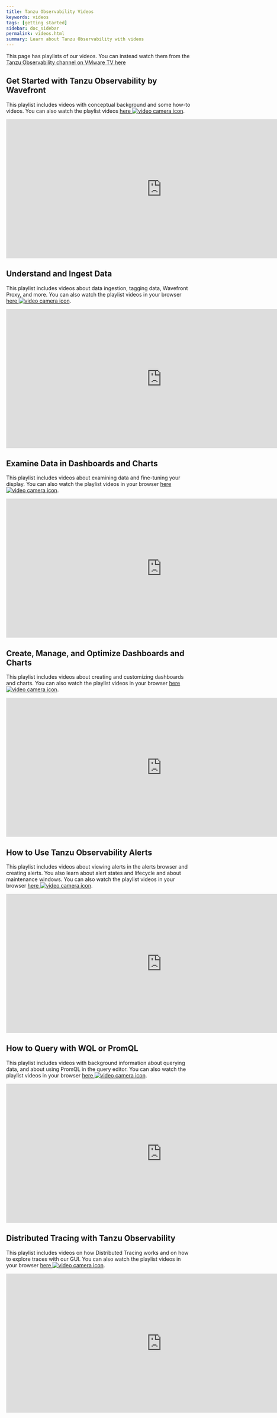 ```yaml
---
title: Tanzu Observability Videos
keywords: videos
tags: [getting started]
sidebar: doc_sidebar
permalink: videos.html
summary: Learn about Tanzu Observability with videos
---
```

This page has playlists of our videos. You can instead watch them from the [Tanzu Observability channel on VMware TV here](https://vmwaretv.vmware.com/channel/Tanzu%2BObservability/252649793)


## Get Started with Tanzu Observability by Wavefront

This playlist includes videos with conceptual background and some how-to videos. You can also watch the playlist videos <a href="https://vmwaretv.vmware.com/playlist/dedicated/252649793/1_zcafsh0j/" target="_blank">here <img src="/images/video_camera.png" alt="video camera icon"/></a>.
<br>
<iframe src="https://vmwaretv.vmware.com/embedplaylist/secure/embed/v2/1/playlistId/1_zcafsh0j/uiConfId/47611883" width="840" height="375" allowfullscreen webkitallowfullscreen mozAllowFullScreen allow="autoplay *; fullscreen *; encrypted-media *" referrerpolicy="no-referrer-when-downgrade" frameborder="0" title="Getting Started with Tanzu Observability by Wavefront"></iframe>

## Understand and Ingest Data

This playlist includes videos about data ingestion, tagging data, Wavefront Proxy, and more. You can also watch the playlist videos in your browser <a href="https://vmwaretv.vmware.com/playlist/dedicated/252649793/1_va4bdzpt/" target="_blank">here <img src="/images/video_camera.png" alt="video camera icon"/></a>.
<br>
<iframe src="https://vmwaretv.vmware.com/embedplaylist/secure/embed/v2/1/playlistId/1_va4bdzpt/uiConfId/47611883" width="840" height="375" allowfullscreen webkitallowfullscreen mozAllowFullScreen allow="autoplay *; fullscreen *; encrypted-media *" referrerpolicy="no-referrer-when-downgrade" frameborder="0" title="Understand and Ingest Data"></iframe>

## Examine Data in Dashboards and Charts

This playlist includes videos about examining data and fine-tuning your display. You can also watch the playlist videos in your browser <a href="https://vmwaretv.vmware.com/playlist/dedicated/252649793/1_kt6ngrmf/" target="_blank">here <img src="/images/video_camera.png" alt="video camera icon"/></a>.
<br>
<iframe src="https://vmwaretv.vmware.com/embedplaylist/secure/embed/v2/1/playlistId/1_kt6ngrmf/uiConfId/47611883" width="840" height="375" allowfullscreen webkitallowfullscreen mozAllowFullScreen allow="autoplay *; fullscreen *; encrypted-media *" referrerpolicy="no-referrer-when-downgrade" frameborder="0" title="Examine Data in Dashboards and Charts"></iframe>

## Create, Manage, and Optimize Dashboards and Charts

This playlist includes videos about creating and customizing dashboards and charts. You can also watch the playlist videos in your browser <a href="https://vmwaretv.vmware.com/playlist/dedicated/252649793/1_lw8ddnlp/" target="_blank">here <img src="/images/video_camera.png" alt="video camera icon"/></a>.
<br>
<iframe src="https://vmwaretv.vmware.com/embedplaylist/secure/embed/v2/1/playlistId/1_lw8ddnlp/uiConfId/47611883" width="840" height="375" allowfullscreen webkitallowfullscreen mozAllowFullScreen allow="autoplay *; fullscreen *; encrypted-media *" referrerpolicy="no-referrer-when-downgrade" frameborder="0" title="Create, Manage, and Optimize Dashboards and Charts"></iframe>

## How to Use Tanzu Observability Alerts

This playlist includes videos about viewing alerts in the alerts browser and creating alerts. You also learn about alert states and lifecycle and about maintenance windows. You can also watch the playlist videos in your browser <a href="https://vmwaretv.vmware.com/playlist/dedicated/252649793/1_r6vcinjj/" target="_blank">here <img src="/images/video_camera.png" alt="video camera icon"/></a>.
<br>
<iframe src="https://vmwaretv.vmware.com/embedplaylist/secure/embed/v2/1/playlistId/1_r6vcinjj/uiConfId/47611883" width="840" height="375" allowfullscreen webkitallowfullscreen mozAllowFullScreen allow="autoplay *; fullscreen *; encrypted-media *" referrerpolicy="no-referrer-when-downgrade"  frameborder="0" title="How to Use Tanzu Observability Alerts"></iframe>

## How to Query with WQL or PromQL

This playlist includes videos with background information about querying data, and about using PromQL in the query editor. You can also watch the playlist videos in your browser <a href="https://vmwaretv.vmware.com/playlist/dedicated/252649793/1_brmdewqc/" target="_blank">here <img src="/images/video_camera.png" alt="video camera icon"/></a>.
<br>
<iframe src="https://vmwaretv.vmware.com/embedplaylist/secure/embed/v2/1/playlistId/1_brmdewqc/uiConfId/47611883" width="840" height="375" allowfullscreen webkitallowfullscreen mozAllowFullScreen allow="autoplay *; fullscreen *; encrypted-media *" referrerpolicy="no-referrer-when-downgrade" frameborder="0" title="How to Query with WQL or PromQL"></iframe>

## Distributed Tracing with Tanzu Observability

This playlist includes videos on how Distributed Tracing works and on how to explore traces with our GUI. You can also watch the playlist videos in your browser <a href="https://vmwaretv.vmware.com/playlist/dedicated/252649793/1_kkeyoqx4/" target="_blank">here <img src="/images/video_camera.png" alt="video camera icon"/></a>.
<br>
<iframe src="https://vmwaretv.vmware.com/embedplaylist/secure/embed/v2/1/playlistId/1_kkeyoqx4/uiConfId/47611883" width="840" height="375" allowfullscreen webkitallowfullscreen mozAllowFullScreen allow="autoplay *; fullscreen *; encrypted-media *" referrerpolicy="no-referrer-when-downgrade" frameborder="0" title="Distributed Tracing with Tanzu Observability"></iframe>
